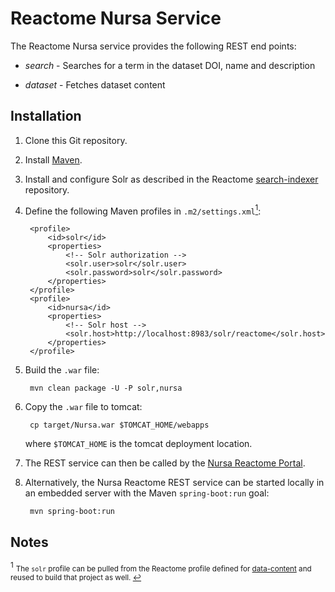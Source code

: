 Reactome Nursa Service
======================
The Reactome Nursa service provides the following REST end points:

* _search_ - Searches for a term in the dataset DOI, name and description

* _dataset_ - Fetches dataset content

Installation
------------
1. Clone this Git repository.

2. Install [Maven](http://maven.apache.org/install.html).

3. Install and configure Solr as described in the Reactome
   [search-indexer](https://github.com/reactome/search-indexer) repository.

4. Define the following Maven profiles in
   `.m2/settings.xml`<a name="solr-profile-note-link" href="#user-content-solr-profile-note"><sup>1</sup></a>:

        <profile>
            <id>solr</id>
            <properties>
                <!-- Solr authorization -->
                <solr.user>solr</solr.user>
                <solr.password>solr</solr.password>
            </properties>
        </profile>
        <profile>
            <id>nursa</id>
            <properties>
                <!-- Solr host -->
                <solr.host>http://localhost:8983/solr/reactome</solr.host>
            </properties>
        </profile>

5. Build the `.war` file:

        mvn clean package -U -P solr,nursa

6. Copy the `.war` file to tomcat:

        cp target/Nursa.war $TOMCAT_HOME/webapps
   
   where `$TOMCAT_HOME` is the tomcat deployment location.

7. The REST service can then be called by the
   [Nursa Reactome Portal](https://github.com/nursa-reactome/browser).

8. Alternatively, the Nursa Reactome REST service can be started locally
   in an embedded server with the Maven `spring-boot:run` goal: 

        mvn spring-boot:run

Notes
-----
<a name="solr-profile-note"><sup>1</sup></a>
<small>
   The `solr` profile can be pulled from the Reactome profile
   defined for [data-content](https://github.com/reactome/data-content)
   and reused to build that project as well.
   [&hookleftarrow;](#user-content-solr-profile-note-link)
</small>
